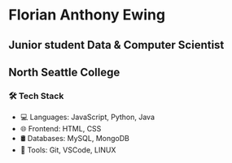 # Florian Anthony Ewing
## Junior student Data & Computer Scientist
## North Seattle College
### 🛠️ Tech Stack
- 💻 Languages: JavaScript, Python, Java
- 🌐 Frontend: HTML, CSS
- 🛢️ Databases: MySQL, MongoDB
- 🔧 Tools: Git, VSCode, LINUX


